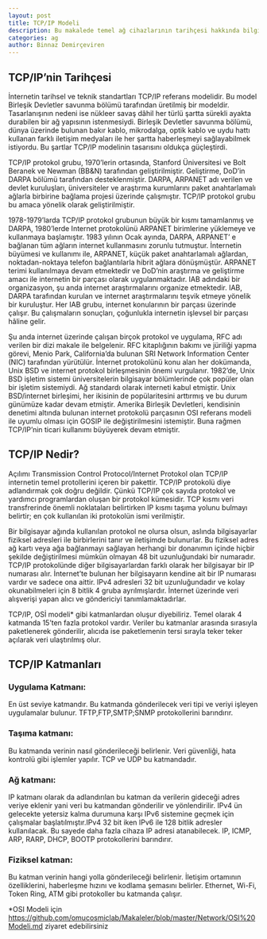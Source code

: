```yaml
---
layout: post
title: TCP/IP Modeli
description: Bu makalede temel ağ cihazlarının tarihçesi hakkında bilgi edineceksiniz. Devamını okumak için tıklayın!
categories: ag
author: Binnaz Demirçeviren
---
```


## TCP/IP’nin Tarihçesi
 
İnternetin tarihsel ve teknik standartları TCP/IP referans modelidir. Bu model Birleşik Devletler savunma bölümü tarafından üretilmiş bir modeldir. Tasarlanışının nedeni ise nükleer savaş dâhil her türlü şartta sürekli ayakta durabilen bir ağ yapısının istenmesiydi. Birleşik Devletler savunma bölümü, dünya üzerinde bulunan bakır kablo, mikrodalga, optik kablo ve uydu hattı kullanan farklı iletişim medyaları ile her şartta haberleşmeyi sağlayabilmek istiyordu. Bu şartlar TCP/IP modelinin tasarısını oldukça güçleştirdi.
 
TCP/IP protokol grubu, 1970’lerin ortasında, Stanford Üniversitesi ve Bolt Beranek ve Newman (BB&N) tarafından geliştirilmiştir. Geliştirme, DoD’in DARPA bölümü tarafından desteklenmiştir. DARPA, ARPANET adı verilen ve devlet kuruluşları, üniversiteler ve araştırma kurumlarını paket anahtarlamalı ağlarla birbirine bağlama projesi üzerinde çalışmıştır. TCP/IP protokol grubu bu amaca yönelik olarak geliştirilmiştir.
 
1978-1979’larda TCP/IP protokol grubunun büyük bir kısmı tamamlanmış ve DARPA, 1980’lerde Internet protokolünü ARPANET birimlerine yüklemeye ve kullanmaya başlamıştır. 1983 yılının Ocak ayında, DARPA, ARPANET’ e bağlanan tüm ağların internet kullanmasını zorunlu tutmuştur. İnternetin büyümesi ve kullanımı ile, ARPANET, küçük paket anahtarlamalı ağlardan, noktadan-noktaya telefon bağlantılarla hibrit ağlara dönüşmüştür. ARPANET terimi kullanılmaya devam etmektedir ve DoD’nin araştırma ve geliştirme amacı ile internetin bir parçası olarak uygulanmaktadır. IAB adındaki bir organizasyon, şu anda internet araştırmalarını organize etmektedir. IAB, DARPA tarafından kurulan ve internet araştırmalarını teşvik etmeye yönelik bir kuruluştur. Her IAB grubu, internet konularının bir parçası üzerinde çalışır. Bu çalışmaların sonuçları, çoğunlukla internetin işlevsel bir parçası hâline gelir.
 
Şu anda internet üzerinde çalışan birçok protokol ve uygulama, RFC adı verilen bir dizi makale ile belgelenir. RFC kitaplığının bakımı ve jüriliği yapma görevi, Menio Park, California’da bulunan SRI Network Information Center (NIC) tarafından yürütülür. İnternet protokolünü konu alan her dokümanda, Unix BSD ve internet protokol birleşmesinin önemi vurgulanır. 1982’de, Unix BSD işletim sistemi üniversitelerin bilgisayar bölümlerinde çok popüler olan bir işletim sistemiydi. Ağ standardı olarak interneti kabul etmiştir. Unix BSD/internet birleşimi, her ikisinin de popülaritesini arttırmış ve bu durum günümüze kadar devam etmiştir. Amerika Birleşik Devletleri, kendisinin denetimi altında bulunan internet protokolü parçasının OSI referans modeli ile uyumlu olması için GOSIP  ile değiştirilmesini istemiştir. Buna rağmen TCP/IP’nin ticari kullanımı büyüyerek devam etmiştir.

## TCP/IP Nedir?
Açılımı Transmission Control Protocol/Internet Protokol olan TCP/IP internetin temel protollerini içeren bir pakettir. TCP/IP protokolü diye adlandırmak çok doğru değildir. Çünkü TCP/IP çok sayıda protokol ve yardımcı programlardan oluşan bir protokol kümesidir. TCP kısmı veri transfrerinde önemli noklataları belirtirken IP kısmı taşıma yolunu bulmayı belirtir; en çok kullanılan iki protokolün ismi verilmiştir.

Bir bilgisayar ağında kullanılan protokol ne olursa olsun, aslında bilgisayarlar fiziksel adresleri ile birbirlerini tanır ve iletişimde bulunurlar. Bu fiziksel adres ağ kartı veya ağa bağlanmayı sağlayan herhangi bir donanımın içinde hiçbir şekilde değiştirilmesi mümkün olmayan 48 bit uzunluğundaki bir numaradır. TCP/IP protokolünde diğer bilgisayarlardan farklı olarak her bilgisayar bir IP numarası alır. İnternet’te bulunan her bilgisayarın kendine ait bir IP numarası vardır ve sadece ona aittir. IPv4 adresleri 32 bit uzunluğundadır ve kolay okunabilmeleri için 8 bitlik 4 gruba ayrılmışlardır. İnternet üzerinde veri alışverişi yapan alıcı ve göndericiyi tanımlamaktadırlar.

TCP/IP, OSİ modeli* gibi katmanlardan oluşur diyebiliriz. Temel olarak 4 katmanda 15’ten fazla protokol vardır. Veriler bu katmanlar arasında sırasıyla paketlenerek gönderilir, alıcıda ise paketlemenin tersi sırayla teker teker açılarak veri ulaştırılmış olur.

## TCP/IP Katmanları

### Uygulama Katmanı:
En üst seviye katmandır. Bu katmanda gönderilecek veri tipi ve veriyi işleyen uygulamalar bulunur. TFTP,FTP,SMTP;SNMP protokollerini barındırır.

### Taşıma katmanı:
Bu katmanda verinin nasıl gönderileceği belirlenir. Veri güvenliği, hata kontrolü gibi işlemler yapılır. TCP ve UDP bu katmandadır.

### Ağ katmanı: 
IP katmanı olarak da adlandırılan bu katman da verilerin gideceği adres veriye eklenir yani veri bu katmandan gönderilir ve yönlendirilir. IPv4 ün gelecekte yetersiz kalma durumuna karşı IPv6 sistemine geçmek için çalışmalar başlatılmıştır.IPv4 32 bit iken IPv6 ile 128 bitlik adresler kullanılacak. Bu sayede daha fazla cihaza IP adresi atanabilecek. IP, ICMP, ARP, RARP, DHCP, BOOTP protokollerini barındırır.

### Fiziksel katman:
Bu katman verinin hangi yolla gönderileceği belirlenir. İletişim ortamının özelliklerini, haberleşme hızını ve kodlama şemasını belirler. Ethernet, Wi-Fi, Token Ring, ATM gibi protokoller bu katmanda çalışır.


*OSI Modeli için https://github.com/omucosmiclab/Makaleler/blob/master/Network/OSI%20Modeli.md ziyaret edebilirsiniz